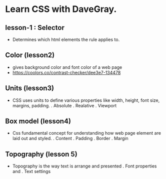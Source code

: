 # Learn CSS with DaveGray.

## lesson-1 : Selector
 - Determines which html elements the rule applies to.

 ## Color (lesson2)
 - gives background color and font color of a web page 
 -  https://coolors.co/contrast-checker/dee3e7-134478

 ## Units (lesson3)
 - CSS uses units to define various properties like width, height, font size, margins, padding.
  . Absolute
  . Realative
  . Viewport

  ## Box model (lesson4)
  - Css fundamental concept for understanding how web page element are laid out and styled.
   . Content
   . Padding
   . Border
   . Margin

   ## Topography (lesson 5)
   - Topography is the way text is arrange and presented
   . Font properties and
   . Text settings
